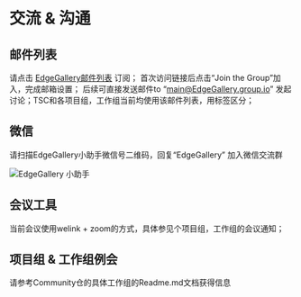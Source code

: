 # 交流 & 沟通

## 邮件列表
请点击 [EdgeGallery邮件列表](https://groups.io/g/edgegallery ) 订阅；
首次访问链接后点击“Join the Group”加入，完成邮箱设置；
后续可直接发送邮件to “main@EdgeGallery.group.io” 发起讨论；TSC和各项目组，工作组当前均使用该邮件列表，用标签区分；

## 微信
请扫描EdgeGallery小助手微信号二维码，回复“EdgeGallery” 加入微信交流群

![EdgeGallery 小助手](https://images.gitee.com/uploads/images/2020/0804/151201_b200bc64_5578348.jpeg "EdgeGalleryweixin.jpg")


## 会议工具
当前会议使用welink + zoom的方式，具体参见个项目组，工作组的会议通知；


## 项目组 & 工作组例会
请参考Community仓的具体工作组的Readme.md文档获得信息

